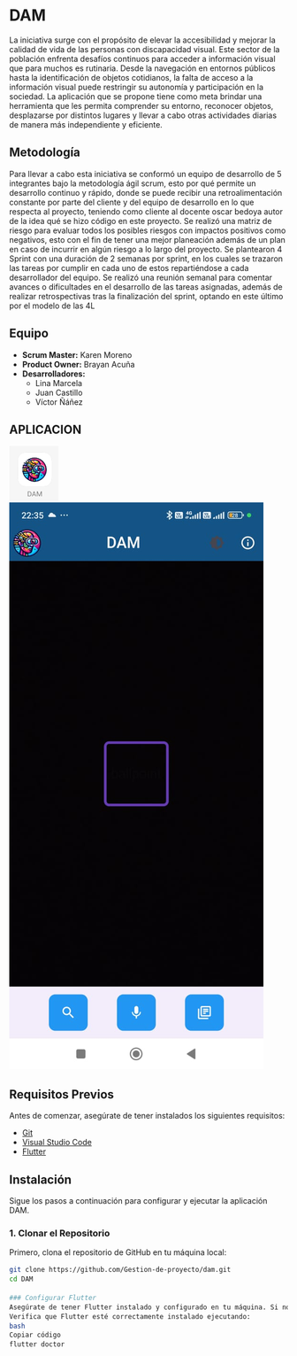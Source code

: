 # DAM

La iniciativa surge con el propósito de elevar la accesibilidad y mejorar la calidad de vida de
las personas con discapacidad visual. Este sector de la población enfrenta desafíos continuos
para acceder a información visual que para muchos es rutinaria. Desde la navegación en
entornos públicos hasta la identificación de objetos cotidianos, la falta de acceso a la
información visual puede restringir su autonomía y participación en la sociedad. La
aplicación que se propone tiene como meta brindar una herramienta que les permita
comprender su entorno, reconocer objetos, desplazarse por distintos lugares y llevar a cabo
otras actividades diarias de manera más independiente y eficiente.
## Metodología


Para llevar a cabo esta iniciativa se conformó un equipo de desarrollo de 5 integrantes bajo la
metodología ágil scrum, esto por qué permite un desarrollo continuo y rápido, donde se puede
recibir una retroalimentación constante por parte del cliente y del equipo de desarrollo en lo
que respecta al proyecto, teniendo como cliente al docente oscar bedoya autor de la idea qué
se hizo código en este proyecto.
Se realizó una matriz de riesgo para evaluar todos los posibles riesgos con impactos positivos
como negativos, esto con el fin de tener una mejor planeación además de un plan en caso de
incurrir en algún riesgo a lo largo del proyecto.
Se plantearon 4 Sprint con una duración de 2 semanas por sprint, en los cuales se trazaron las
tareas por cumplir en cada uno de estos repartiéndose a cada desarrollador del equipo. Se
realizó una reunión semanal para comentar avances o dificultades en el desarrollo de las
tareas asignadas, además de realizar retrospectivas tras la finalización del sprint, optando en
este último por el modelo de las 4L
## Equipo

- **Scrum Master:** Karen Moreno
- **Product Owner:** Brayan Acuña
- **Desarrolladores:**
  - Lina Marcela
  - Juan Castillo
  - Víctor Ñáñez
## APLICACION
![alt text](image.png)
![alt text](<Imagen de WhatsApp 2024-06-04 a las 22.35.44_c9a3cacb.jpg>)



## Requisitos Previos

Antes de comenzar, asegúrate de tener instalados los siguientes requisitos:

- [Git](https://git-scm.com/)
- [Visual Studio Code](https://code.visualstudio.com/)
- [Flutter](https://flutter.dev/docs/get-started/install)

## Instalación

Sigue los pasos a continuación para configurar y ejecutar la aplicación DAM.

### 1. Clonar el Repositorio

Primero, clona el repositorio de GitHub en tu máquina local:

```bash
git clone https://github.com/Gestion-de-proyecto/dam.git
cd DAM

### Configurar Flutter
Asegúrate de tener Flutter instalado y configurado en tu máquina. Si no lo has hecho, sigue las instrucciones oficiales de Flutter para instalarlo.
Verifica que Flutter esté correctamente instalado ejecutando:
bash
Copiar código
flutter doctor
